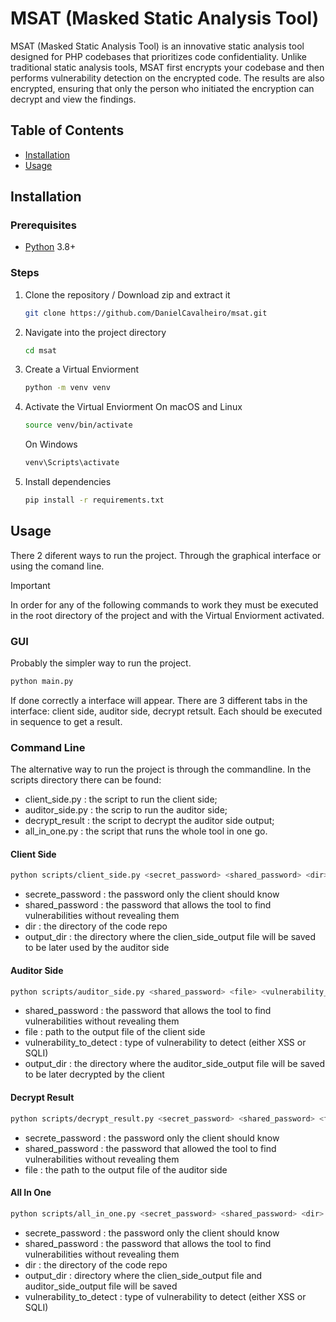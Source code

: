 # MSAT (Masked Static Analysis Tool)

MSAT (Masked Static Analysis Tool) is an innovative static analysis tool designed for PHP codebases that prioritizes code confidentiality. Unlike traditional static analysis tools, MSAT first encrypts your codebase and then performs vulnerability detection on the encrypted code. The results are also encrypted, ensuring that only the person who initiated the encryption can decrypt and view the findings.

## Table of Contents

- [Installation](#installation)
- [Usage](#usage)

## Installation

### Prerequisites

- [Python](https://www.python.org/) 3.8+

### Steps

1. Clone the repository / Download zip and extract it
    ```bash
    git clone https://github.com/DanielCavalheiro/msat.git
    ```
2. Navigate into the project directory
    ```bash
    cd msat
    ```
4. Create a Virtual Enviorment
   ```bash
   python -m venv venv
   ```
5. Activate the Virtual Enviorment
   On macOS and Linux
   ```bash
   source venv/bin/activate
   ```
   On Windows
   ```bash
   venv\Scripts\activate
   ```
6. Install dependencies
    ```bash
    pip install -r requirements.txt
    ```

## Usage

There 2 diferent ways to run the project. Through the graphical interface or using the comand line.

> [!IMPORTANT]
> In order for any of the following commands to work they must be executed in the root directory of the project and with the Virtual Enviorment activated.

### GUI

Probably the simpler way to run the project.

```bash
python main.py
```
If done correctly a interface will appear. There are 3 different tabs in the interface: client side, auditor side, decrypt retsult. Each should be executed in sequence to get a result.

### Command Line

The alternative way to run the project is through the commandline. In the scripts directory there can be found:
  - client_side.py : the script to run the client side;
  - auditor_side.py : the scrip to run the auditor side;
  - decrypt_result : the script to decrypt the auditor side output;
  - all_in_one.py : the script that runs the whole tool in one go.

#### Client Side

```bash
python scripts/client_side.py <secret_password> <shared_password> <dir> <output_dir> 
```
  - secrete_password : the password only the client should know
  - shared_password : the password that allows the tool to find vulnerabilities without revealing them
  - dir : the directory of the code repo
  - output_dir : the directory where the clien_side_output file will be saved to be later used by the auditor side

#### Auditor Side

```bash
python scripts/auditor_side.py <shared_password> <file> <vulnerability_to_detect> <output_dir>
```
 - shared_password : the password that allows the tool to find vulnerabilities without revealing them
 - file : path to the output file of the client side
 - vulnerability_to_detect : type of vulnerability to detect (either XSS or SQLI)
 - output_dir : the directory where the auditor_side_output file will be saved to be later decrypted by the client

#### Decrypt Result

```bash
python scripts/decrypt_result.py <secret_password> <shared_password> <file>"
```
  - secrete_password : the password only the client should know
  - shared_password : the password that allowed the tool to find vulnerabilities without revealing them
  - file : the path to the output file of the auditor side

#### All In One

```bash
python scripts/all_in_one.py <secret_password> <shared_password> <dir> <output_dir> <vulnerability_to_detect>
```
  - secrete_password : the password only the client should know
  - shared_password : the password that allows the tool to find vulnerabilities without revealing them
  - dir : the directory of the code repo
  - output_dir : directory where the clien_side_output file and auditor_side_output file will be saved
  - vulnerability_to_detect : type of vulnerability to detect (either XSS or SQLI)


